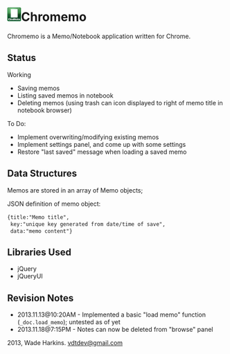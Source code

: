 ![alt text](/src/ui/Chromemo-Icon-32.png "Chromemo")Chromemo
=========

Chromemo is a Memo/Notebook application written for Chrome.

Status
------
Working
 + Saving memos
 + Listing saved memos in notebook
 + Deleting memos (using trash can icon displayed to right of memo title in notebook browser)
 
To Do:
 + Implement overwriting/modifying existing memos
 + Implement settings panel, and come up with some settings
 + Restore "last saved" message when loading a saved memo

Data Structures
---------------

Memos are stored in an array of Memo objects;

JSON definition of memo object:
```
{title:"Memo title",
 key:"unique key generated from date/time of save",
 data:"memo content"}
 ```



Libraries Used
--------------
* jQuery
* jQueryUI


Revision Notes
--------------
  + 2013.11.13@10:20AM - Implemented a basic "load memo" function (`_doc.load_memo`); untested as of yet
  + 2013.11.18@7:15PM - Notes can now be deleted from "browse" panel
 
2013, Wade Harkins. <vdtdev@gmail.com> 
